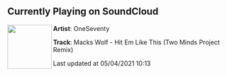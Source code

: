 ## Currently Playing on SoundCloud

[<img align="left" width="100" src="https://i1.sndcdn.com/artworks-ymyyD3M45yRkMNl6-hT5Elg-t500x500.jpg">](https://soundcloud.com/oneseventy/macks-wolf-hit-em-like-this-two-minds-project-remix)

**Artist**: OneSeventy 

**Track**: Macks Wolf - Hit Em Like This (Two Minds Project Remix)

Last updated at 05/04/2021 10:13

